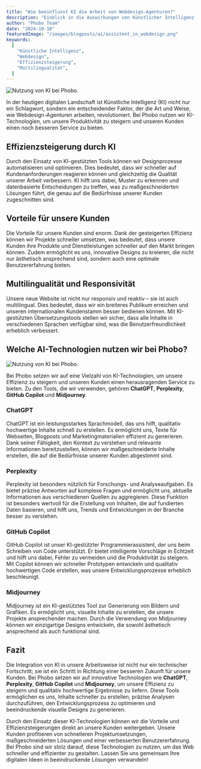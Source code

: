 ```yaml
---
title: "Wie beeinflusst KI die Arbeit von Webdesign-Agenturen?"
description: "Einblick in die Auswirkungen von Künstlicher Intelligenz auf Webdesign-Agenturen und die Vorteile für Kunden."
author: "Phobo Team"
date: "2024-10-10"
featuredImage: "/images/blogposts/ai/assistent_in_webdesign.png"
keywords:
  [
    "Künstliche Intelligenz",
    "Webdesign",
    "Effizienzsteigerung",
    "Multilingualität",
  ]
---
```


![Nutzung von KI bei Phobo.](/images/blogposts/ai/assistent_in_webdesign.png "Die Nutzung von Künstlicher Intelligenz in Web Agenturen")

In der heutigen digitalen Landschaft ist Künstliche Intelligenz (KI) nicht nur ein Schlagwort, sondern ein entscheidender Faktor, der die Art und Weise, wie Webdesign-Agenturen arbeiten, revolutioniert. Bei Phobo nutzen wir KI-Technologien, um unsere Produktivität zu steigern und unseren Kunden einen noch besseren Service zu bieten.

## Effizienzsteigerung durch KI

Durch den Einsatz von KI-gestützten Tools können wir Designprozesse automatisieren und optimieren. Dies bedeutet, dass wir schneller auf Kundenanforderungen reagieren können und gleichzeitig die Qualität unserer Arbeit verbessern. KI hilft uns dabei, Muster zu erkennen und datenbasierte Entscheidungen zu treffen, was zu maßgeschneiderten Lösungen führt, die genau auf die Bedürfnisse unserer Kunden zugeschnitten sind.

## Vorteile für unsere Kunden

Die Vorteile für unsere Kunden sind enorm. Dank der gesteigerten Effizienz können wir Projekte schneller umsetzen, was bedeutet, dass unsere Kunden ihre Produkte und Dienstleistungen schneller auf den Markt bringen können. Zudem ermöglicht es uns, innovative Designs zu kreieren, die nicht nur ästhetisch ansprechend sind, sondern auch eine optimale Benutzererfahrung bieten.

## Multilingualität und Responsivität

Unsere neue Website ist nicht nur responsiv und reaktiv – sie ist auch multilingual. Dies bedeutet, dass wir ein breiteres Publikum erreichen und unseren internationalen Kundenstamm besser bedienen können. Mit KI-gestützten Übersetzungstools stellen wir sicher, dass alle Inhalte in verschiedenen Sprachen verfügbar sind, was die Benutzerfreundlichkeit erheblich verbessert.

## Welche AI-Technologien nutzen wir bei Phobo?

![Nutzung von KI bei Phobo.](/images/blogposts/ai/assistent_in_webdesign2.png "Die Nutzung von Künstlicher Intelligenz in Web Agenturen")

Bei Phobo setzen wir auf eine Vielzahl von KI-Technologien, um unsere Effizienz zu steigern und unseren Kunden einen herausragenden Service zu bieten. Zu den Tools, die wir verwenden, gehören **ChatGPT**, **Perplexity**, **GitHub Copilot** und **Midjourney**.

### ChatGPT

ChatGPT ist ein leistungsstarkes Sprachmodell, das uns hilft, qualitativ hochwertige Inhalte schnell zu erstellen. Es ermöglicht uns, Texte für Webseiten, Blogposts und Marketingmaterialien effizient zu generieren. Dank seiner Fähigkeit, den Kontext zu verstehen und relevante Informationen bereitzustellen, können wir maßgeschneiderte Inhalte erstellen, die auf die Bedürfnisse unserer Kunden abgestimmt sind.

### Perplexity

Perplexity ist besonders nützlich für Forschungs- und Analyseaufgaben. Es bietet präzise Antworten auf komplexe Fragen und ermöglicht uns, aktuelle Informationen aus verschiedenen Quellen zu aggregieren. Diese Funktion ist besonders wertvoll für die Erstellung von Inhalten, die auf fundierten Daten basieren, und hilft uns, Trends und Entwicklungen in der Branche besser zu verstehen.

### GitHub Copilot

GitHub Copilot ist unser KI-gestützter Programmierassistent, der uns beim Schreiben von Code unterstützt. Er bietet intelligente Vorschläge in Echtzeit und hilft uns dabei, Fehler zu vermeiden und die Produktivität zu steigern. Mit Copilot können wir schneller Prototypen entwickeln und qualitativ hochwertigen Code erstellen, was unsere Entwicklungsprozesse erheblich beschleunigt.

### Midjourney

Midjourney ist ein KI-gestütztes Tool zur Generierung von Bildern und Grafiken. Es ermöglicht uns, visuelle Inhalte zu erstellen, die unsere Projekte ansprechender machen. Durch die Verwendung von Midjourney können wir einzigartige Designs entwickeln, die sowohl ästhetisch ansprechend als auch funktional sind.

## Fazit

Die Integration von KI in unsere Arbeitsweise ist nicht nur ein technischer Fortschritt; sie ist ein Schritt in Richtung einer besseren Zukunft für unsere Kunden. Bei Phobo setzen wir auf innovative Technologien wie **ChatGPT**, **Perplexity**, **GitHub Copilot** und **Midjourney**, um unsere Effizienz zu steigern und qualitativ hochwertige Ergebnisse zu liefern. Diese Tools ermöglichen es uns, Inhalte schneller zu erstellen, präzise Analysen durchzuführen, den Entwicklungsprozess zu optimieren und beeindruckende visuelle Designs zu generieren.

Durch den Einsatz dieser KI-Technologien können wir die Vorteile und Effizienzsteigerungen direkt an unsere Kunden weitergeben. Unsere Kunden profitieren von schnelleren Projektumsetzungen, maßgeschneiderten Lösungen und einer verbesserten Benutzererfahrung. Bei Phobo sind wir stolz darauf, diese Technologien zu nutzen, um das Web schneller und effizienter zu gestalten. Lassen Sie uns gemeinsam Ihre digitalen Ideen in beeindruckende Lösungen verwandeln!
